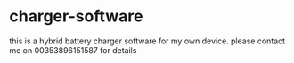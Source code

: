 # charger-software
this is a hybrid battery charger software for my own device. please contact me on 00353896151587 for details
